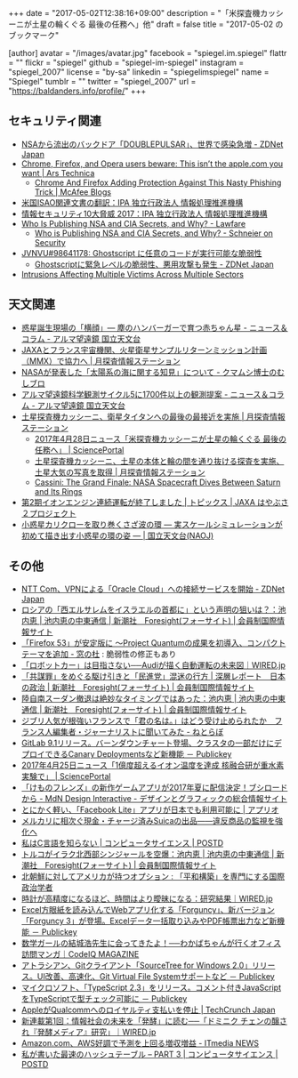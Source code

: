 +++
date = "2017-05-02T12:38:16+09:00"
description = "「米探査機カッシーニが土星の輪くぐる 最後の任務へ」他"
draft = false
title = "2017-05-02 のブックマーク"

[author]
  avatar = "/images/avatar.jpg"
  facebook = "spiegel.im.spiegel"
  flattr = ""
  flickr = "spiegel"
  github = "spiegel-im-spiegel"
  instagram = "spiegel_2007"
  license = "by-sa"
  linkedin = "spiegelimspiegel"
  name = "Spiegel"
  tumblr = ""
  twitter = "spiegel_2007"
  url = "https://baldanders.info/profile/"
+++

## セキュリティ関連

- [NSAから流出のバックドア「DOUBLEPULSAR」、世界で感染急増 - ZDNet Japan](https://japan.zdnet.com/article/35100240/?utm_source=dlvr.it&utm_medium=facebook)
- [Chrome, Firefox, and Opera users beware: This isn’t the apple.com you want | Ars Technica](https://arstechnica.com/security/2017/04/chrome-firefox-and-opera-users-beware-this-isnt-the-apple-com-you-want/)
    - [Chrome And Firefox Adding Protection Against This Nasty Phishing Trick | McAfee Blogs](https://securingtomorrow.mcafee.com/business/neutralize-threats/chrome-and-firefox-adding-protection-against-this-nasty-phishing-trick/)
- [米国ISAO関連文書の翻訳：IPA 独立行政法人 情報処理推進機構](http://www.ipa.go.jp/security/publications/isao/index.html)
- [情報セキュリティ10大脅威 2017：IPA 独立行政法人 情報処理推進機構](https://www.ipa.go.jp/security/vuln/10threats2017.html)
- [Who Is Publishing NSA and CIA Secrets, and Why? - Lawfare](https://www.lawfareblog.com/who-publishing-nsa-and-cia-secrets-and-why)
    - [Who is Publishing NSA and CIA Secrets, and Why? - Schneier on Security](https://www.schneier.com/blog/archives/2017/05/who_is_publishi.html)
- [JVNVU#98641178: Ghostscript に任意のコードが実行可能な脆弱性](http://jvn.jp/vu/JVNVU98641178/)
    - [Ghostscriptに緊急レベルの脆弱性、悪用攻撃も発生 - ZDNet Japan](https://japan.zdnet.com/article/35100535/)
- [Intrusions Affecting Multiple Victims Across Multiple Sectors](https://www.us-cert.gov/ncas/alerts/TA17-117A)

## 天文関連

- [惑星誕生現場の「横顔」― 塵のハンバーガーで育つ赤ちゃん星 - ニュース＆コラム - アルマ望遠鏡 国立天文台](http://alma.mtk.nao.ac.jp/j/news/info/2017/0420post_705.html)
- [JAXAとフランス宇宙機関、火星衛星サンプルリターンミッション計画（MMX）で協力へ | 月探査情報ステーション](http://moonstation.jp/blog/marsexp/mmx/jaxa-and-cnes-signed-an-agreement-of-mmx-cooperation)
- [NASAが発表した「太陽系の海に関する知見」について - クマムシ博士のむしブロ](http://horikawad.hatenadiary.com/entry/2017/04/14/181305)
- [アルマ望遠鏡科学観測サイクル5に1700件以上の観測提案 - ニュース＆コラム - アルマ望遠鏡 国立天文台](http://alma.mtk.nao.ac.jp/j/news/info/2017/042551700.html)
- [土星探査機カッシーニ、衛星タイタンへの最後の最接近を実施 | 月探査情報ステーション](http://moonstation.jp/blog/planetaryexp/cassini/cassini-makes-the-last-closest-flyby-for-titan)
    - [2017年4月28日ニュース「米探査機カッシーニが土星の輪くぐる 最後の任務へ」 | SciencePortal](http://scienceportal.jst.go.jp/news/newsflash_review/newsflash/2017/04/20170428_01.html)
    - [土星探査機カッシーニ、土星の本体と輪の間を通り抜ける探査を実施、土星大気の写真を取得 | 月探査情報ステーション](http://moonstation.jp/blog/planetaryexp/cassini/cassini-dive-into-space-between-saturn-and-its-ring-acquiring-photos-and-data)
    - [Cassini: The Grand Finale: NASA Spacecraft Dives Between Saturn and Its Rings](https://saturn.jpl.nasa.gov/news/3032/nasa-spacecraft-dives-between-saturn-and-its-rings/)
- [第2期イオンエンジン連続運転が終了しました | トピックス | JAXA はやぶさ２プロジェクト](http://www.hayabusa2.jaxa.jp/topics/20170428/)
- [小惑星カリクローを取り巻くさざ波の環 ― 実スケールシミュレーションが初めて描き出す小惑星の環の姿 ― | 国立天文台(NAOJ)](http://www.nao.ac.jp/news/science/2017/20170428-cfca.html)

## その他

- [NTT Com、VPNによる「Oracle Cloud」への接続サービスを開始 - ZDNet Japan](https://japan.zdnet.com/article/35100073/)
- [ロシアの「西エルサレムをイスラエルの首都に」という声明の狙いは？：池内恵 | 池内恵の中東通信 | 新潮社　Foresight(フォーサイト) | 会員制国際情報サイト](http://www.fsight.jp/articles/-/42220)
- [「Firefox 53」が安定版に ～Project Quantumの成果を初導入、コンパクトテーマを追加 - 窓の杜](http://forest.watch.impress.co.jp/docs/news/1055998.html) : 脆弱性の修正もあり
- [「ロボットカー」は目指さない──Audiが描く自動運転の未来図｜WIRED.jp](http://wired.jp/waia/2017/audi-innovation_01/)
- [「共謀罪」をめぐる駆け引きと「民進党」混迷の行方 | 深層レポート　日本の政治 | 新潮社　Foresight(フォーサイト) | 会員制国際情報サイト](http://www.fsight.jp/articles/-/42215)
- [陸自南スーダン撤退は絶妙なタイミングではあった：池内恵 | 池内恵の中東通信 | 新潮社　Foresight(フォーサイト) | 会員制国際情報サイト](http://www.fsight.jp/articles/-/42227)
- [ジブリ人気が根強いフランスで「君の名は。」はどう受け止められたか　フランス人編集者・ジャーナリストに聞いてみた - ねとらぼ](http://nlab.itmedia.co.jp/nl/articles/1704/22/news016.html)
- [GitLab 9.1リリース。バーンダウンチャート登場、クラスタの一部だけにデプロイできるCanary Deploymentsなど新機能 － Publickey](http://www.publickey1.jp/blog/17/gitlab_91canary_deployments.html)
- [2017年4月25日ニュース「1億度超えるイオン温度を達成 核融合研が重水素実験で」 | SciencePortal](http://scienceportal.jst.go.jp/news/newsflash_review/newsflash/2017/04/20170425_01.html)
- [「けものフレンズ」の新作ゲームアプリが2017年夏に配信決定！ブシロードから - MdN Design Interactive - デザインとグラフィックの総合情報サイト](http://www.mdn.co.jp/di/newstopics/52896/)
- [とにかく軽い、「Facebook Lite」アプリが日本でも利用可能に | アプリオ](http://appllio.com/20170424-9074-facebook-lite)
- [メルカリに相次ぐ現金・チャージ済みSuicaの出品——違反商品の監視を強化へ](https://jp.techcrunch.com/2017/04/25/mercari-money-suica/)
- [私はC言語を知らない | コンピュータサイエンス | POSTD](http://postd.cc/i-do-not-know-c/)
- [トルコがイラク北西部シンジャールを空爆：池内恵 | 池内恵の中東通信 | 新潮社　Foresight(フォーサイト) | 会員制国際情報サイト](http://www.fsight.jp/articles/-/42247)
- [北朝鮮に対してアメリカが持つオプション : 「平和構築」を専門にする国際政治学者](http://shinodahideaki.blog.jp/archives/16491389.html)
- [時計が高精度になるほど、時間はより曖昧になる：研究結果｜WIRED.jp](http://wired.jp/2017/04/24/entanglement-of-quantum-clocks/)
- [Excel方眼紙を読み込んでWebアプリ化する「Forguncy」、新バージョン「Forguncy 3」が登場。Excelデータ一括取り込みやPDF帳票出力など新機能 － Publickey](http://www.publickey1.jp/blog/17/excelwebforguncyforguncy_3excelpdf.html)
- [数学ガールの結城浩先生に会ってきたよ！──わかばちゃんが行くオフィス訪問マンガ｜CodeIQ MAGAZINE](https://codeiq.jp/magazine/2017/04/51074/)
- [アトラシアン、Gitクライアント「SourceTree for Windows 2.0」リリース。UI改善、高速化、Git Virtual File Systemサポートなど － Publickey](http://www.publickey1.jp/blog/17/gitsourcetree_for_windows_20uigit_virtual_file_system.html)
- [マイクロソフト、「TypeScript 2.3」をリリース。コメント付きJavaScriptをTypeScriptで型チェック可能に － Publickey](http://www.publickey1.jp/blog/17/typescript_23javascripttypescript.html)
- [AppleがQualcommへのロイヤルティ支払いを停止 | TechCrunch Japan](https://jp.techcrunch.com/2017/04/29/20170428apple-stops-paying-royalties-to-qualcomm/)
- [新連載第1回：情報社会の未来を「発酵」に読む──「ドミニク チェンの醸され『発酵メディア』研究」｜WIRED.jp](http://wired.jp/series/ferment-media-research/01_microbes/)
- [Amazon.com、AWS好調で予測を上回る増収増益 - ITmedia NEWS](http://www.itmedia.co.jp/news/articles/1704/28/news067.html)
- [私が書いた最速のハッシュテーブル – PART 3 | コンピュータサイエンス | POSTD](http://postd.cc/i-wrote-the-fastest-hashtable-3/)
